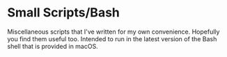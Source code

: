 # Small Scripts/Bash
Miscellaneous scripts that I've written for my own convenience.  Hopefully you find them useful too.  Intended to run in the latest version of the Bash shell that is provided in macOS.
